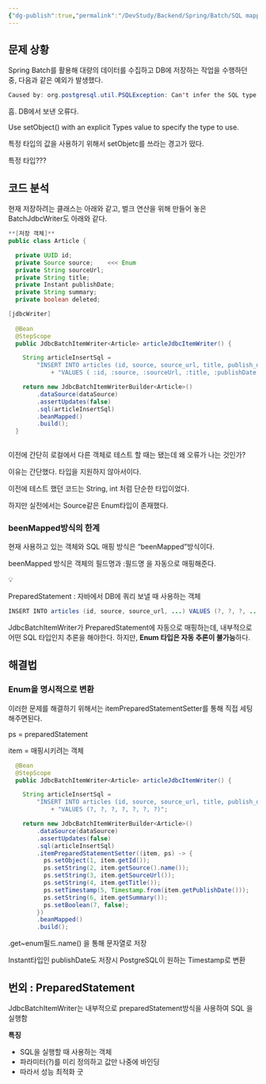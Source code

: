 ```yaml
---
{"dg-publish":true,"permalink":"/DevStudy/Backend/Spring/Batch/SQL mapping Error - when using JdbcBatchItemWriter/","noteIcon":"","created":"2025-05-18T00:12:00.133+09:00","updated":"2025-05-18T00:12:00.138+09:00"}
---
```




## 문제 상황

Spring Batch를 활용해 대량의 데이터를 수집하고 DB에 저장하는 작업을 수행하던 중, 다음과 같은 예외가 발생했다.

```java
Caused by: org.postgresql.util.PSQLException: Can't infer the SQL type to use for an instance of … Use setObject() with an explicit Types value to specify the type to use.
```

흠. DB에서 보낸 오류다.

Use setObject() with an explicit Types value to specify the type to use.

특정 타입의 값을 사용하기 위해서 setObjetc를 쓰라는 경고가 떴다.

특정 타입???

## 코드 분석

현재 저장하려는 클래스는 아래와 같고, 벌크 연산을 위해 만들어 놓은 BatchJdbcWriter도 아래와 같다.

```java
**[저장 객체]**
public class Article {

  private UUID id;
  private Source source;    <<< Enum
  private String sourceUrl;
  private String title;
  private Instant publishDate;
  private String summary;
  private boolean deleted;

[jdbcWriter]
  
  @Bean
  @StepScope
  public JdbcBatchItemWriter<Article> articleJdbcItemWriter() {

    String articleInsertSql =
        "INSERT INTO articles (id, source, source_url, title, publish_date, summary, deleted) "
            + "VALUES ( :id, :source, :sourceUrl, :title, :publishDate, :summary, false)";

    return new JdbcBatchItemWriterBuilder<Article>()
        .dataSource(dataSource)
        .assertUpdates(false)
        .sql(articleInsertSql)
        .beanMapped()
        .build();
  }
  
```

이전에 간단히 로컬에서 다른 객체로 테스트 할 때는 됐는데 왜 오류가 나는 것인가?

이유는 간단했다. 타입을 지원하지 않아서이다.

이전에 테스트 했던 코드는 String, int 처럼 단순한 타입이었다.

하지만 실전에서는 Source같은 Enum타입이 존재했다.

### beenMapped방식의 한계

현재 사용하고 있는 객체와 SQL 매핑 방식은 “beenMapped”방식이다.

beenMapped 방식은 객체의 필드명과 :필드명 을 자동으로 매핑해준다.

<aside>
💡

PreparedStatement : 자바에서 DB에 쿼리 보낼 때 사용하는 객체

```java
INSERT INTO articles (id, source, source_url, ...) VALUES (?, ?, ?, ...);
```

</aside>

JdbcBatchItemWriter가  PreparedStatement에 자동으로 매핑하는데, 내부적으로 어떤 SQL 타입인지 추론을 해야한다. 하지만, **Enum 타입은 자동 추론이 불가능**하다.

## 해결법

### Enum을 명시적으로 변환

이러한 문제를 해결하기 위해서는  itemPreparedStatementSetter를 통해 직접 세팅해주면된다.

ps = preparedStatement

item = 매핑시키려는 객체

```java
  @Bean
  @StepScope
  public JdbcBatchItemWriter<Article> articleJdbcItemWriter() {

    String articleInsertSql =
        "INSERT INTO articles (id, source, source_url, title, publish_date, summary, deleted) "
            + "VALUES (?, ?, ?, ?, ?, ?, ?)";

    return new JdbcBatchItemWriterBuilder<Article>()
        .dataSource(dataSource)
        .assertUpdates(false)
        .sql(articleInsertSql)
        .itemPreparedStatementSetter((item, ps) -> {
          ps.setObject(1, item.getId());
          ps.setString(2, item.getSource().name());
          ps.setString(3, item.getSourceUrl());
          ps.setString(4, item.getTitle());
          ps.setTimestamp(5, Timestamp.from(item.getPublishDate()));
          ps.setString(6, item.getSummary());
          ps.setBoolean(7, false);
        })
        .beanMapped()
        .build();
```

.get~enum필드.name() 을 통해 문자열로 저장

Instant타입인 publishDate도 저장시 PostgreSQL이 원하는 Timestamp로 변환

## 번외 : PreparedStatement

JdbcBatchItemWriter는 내부적으로 preparedStatement방식을 사용하여 SQL 을 실행함

**특징**

- SQL을 실행할 때 사용하는 객체
- 파라미터(?)를 미리 정의하고 값만 나중에 바인딩
- 따라서 성능 최적화 굿